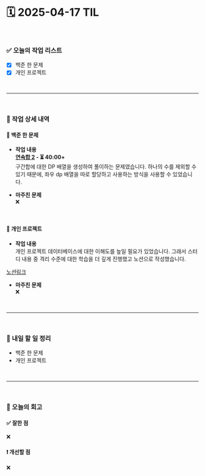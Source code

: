 # 🗓️ 2025-04-17 TIL

<br>

### ✅ 오늘의 작업 리스트  
- [x] 백준 한 문제
- [x] 개인 프로젝트

<br>

---

<br>

### 📌 작업 상세 내역  

#### 🔹 백준 한 문제
- **작업 내용**<br>**[연속합 2](https://www.acmicpc.net/problem/13398) - ⏳ 40:00+**<br>
구간합에 대한 DP 배열을 생성하여 풀이하는 문제였습니다. 하나의 수를 제외할 수 있기 때문에, 좌우 dp 배열을 따로 할당하고 사용하는 방식을 사용할 수 있었습니다.

- **마주친 문제**<br>
❌

<br>

#### 🔹 개인 프로젝트
- **작업 내용**<br>
개인 프로젝트 데이터베이스에 대한 이해도를 높일 필요가 있었습니다. 그래서 스터디 내용 중 격리 수준에 대한 학습을 더 깊게 진행했고 노션으로 작성했습니다.

[노션링크](https://bronze-humerus-068.notion.site/1d5207dd9eb880bda87edb04efccec27?pvs=4) 


- **마주친 문제**<br>
❌

<br>

---

<br>

### 🚀 내일 할 일 정리  

- 백준 한 문제
- 개인 프로젝트

<br>

---

<br>

### 🧐 오늘의 회고  

#### ✅ 잘한 점
❌

#### ❗ 개선할 점
❌



<br><br><br>